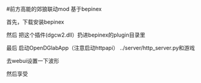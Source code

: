 #前方高能的郊狼联动mod 基于bepinex

首先，下载安装bepinex

然后 把这个插件(dgcw2.dll）扔进bepinex的plugin目录里

最后 启动OpenDGlabApp（注意启动httpapi） ../server/http_server.py和游戏

去webui设置一下波形

然后享受
